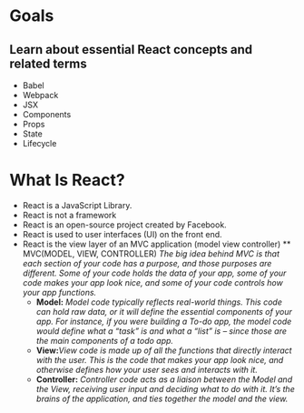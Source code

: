 # Goals
## Learn about essential React concepts and related terms
 * Babel
 * Webpack
 * JSX
 * Components
 * Props
 * State
 * Lifecycle

# What Is React?
* React is a JavaScript Library.
* React is not a framework
* React is an open-source project created by Facebook.
* React is used to user interfaces (UI) on the front end.
* React is the view layer of an MVC application (model view controller)
  ** MVC(MODEL, VIEW, CONTROLLER) _The big idea behind MVC is that each section of your code has a purpose, and those purposes are different. Some of your code holds the data of your app, some of your code makes your app look nice, and some of your code controls how your app functions._
  * **Model:** _Model code typically reflects real-world things. This code can hold raw data, or it will define the essential components of your app. For instance, if you were building a To-do app, the model code would define what a “task” is and what a “list” is – since those are the main components of a todo app._
  * **View:**_View code is made up of all the functions that directly interact with the user. This is the code that makes your app look nice, and otherwise defines how your user sees and interacts with it._
  * **Controller:** _Controller code acts as a liaison between the Model and the View, receiving user input and deciding what to do with it. It’s the brains of the application, and ties together the model and the view._

